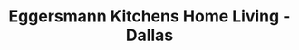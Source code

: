 ---
title: "Eggersmann Kitchens Home Living - Dallas"
url: /dallas/eggersmann-kitchens-home-living-dallas/
shop: kitchen
---